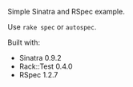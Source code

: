 Simple Sinatra and RSpec example.

Use `rake spec` or `autospec`.

Built with: 

* Sinatra 0.9.2
* Rack::Test 0.4.0
* RSpec 1.2.7